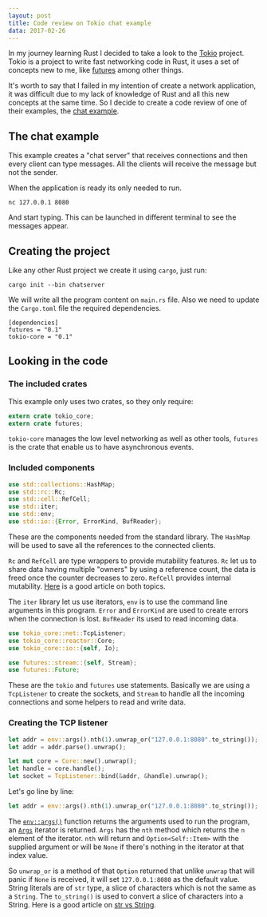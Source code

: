```yaml
---
layout: post
title: Code review on Tokio chat example
data: 2017-02-26
---
```


In my journey learning Rust I decided to take a look to the [Tokio](https://tokio.rs/) project. Tokio is a project to write fast networking code in Rust, it uses a set of concepts new to me, like [futures](https://tokio.rs/docs/getting-started/futures/) among other things.

It's worth to say that I failed in my intention of create a network application, it was difficult due to my lack of knowledge of Rust and all this new concepts at the same time. So I decide to create a code review of one of their examples, the [chat example](https://github.com/tokio-rs/tokio-core/blob/master/examples/chat.rs). 

## The chat example

This example creates a "chat server" that receives connections and then every client can type messages. All the clients will receive the message but not the sender.

When the application is ready its only needed to run.

```
nc 127.0.0.1 8080
```

And start typing. This can be launched in different terminal to see the messages appear.

## Creating the project

Like any other Rust project we create it using `cargo`, just run:

```
cargo init --bin chatserver
```

We will write all the program content on `main.rs` file. Also we need to update the `Cargo.toml` file the required dependencies.

```
[dependencies]
futures = "0.1"
tokio-core = "0.1"
```

## Looking in the code

### The included crates

This example only uses two crates, so they only require:

```rust
extern crate tokio_core;
extern crate futures;
```

`tokio-core` manages the low level networking as well as other tools, `futures` is the crate that enable us to have asynchronous events.

### Included components

```rust
use std::collections::HashMap;
use std::rc::Rc;
use std::cell::RefCell;
use std::iter;
use std::env;
use std::io::{Error, ErrorKind, BufReader};
```

These are the components needed from the standard library. The `HashMap` will be used to save all the references to the connected clients. 

`Rc` and `RefCell` are type wrappers to provide mutability features. `Rc` let us to share data having multiple "owners" by using a reference count, the data is freed once the counter decreases to zero. `RefCell` provides internal mutability. [Here](http://manishearth.github.io/blog/2015/05/27/wrapper-types-in-rust-choosing-your-guarantees/) is a good article on both topics.

The `iter` library let us use iterators, `env` is to use the command line arguments in this program. `Error` and `ErrorKind` are used to create errors when the connection is lost. `BufReader` its used to read incoming data.

```rust
use tokio_core::net::TcpListener;
use tokio_core::reactor::Core;
use tokio_core::io::{self, Io};

use futures::stream::{self, Stream};
use futures::Future;
```

These are the `tokio` and `futures` use statements. Basically we are using a `TcpListener` to create the sockets, and `Stream` to handle all the incoming connections and some helpers to read and write data.

### Creating the TCP listener

```rust
let addr = env::args().nth(1).unwrap_or("127.0.0.1:8080".to_string());
let addr = addr.parse().unwrap();

let mut core = Core::new().unwrap();
let handle = core.handle();
let socket = TcpListener::bind(&addr, &handle).unwrap();
```

Let's go line by line:

```rust
let addr = env::args().nth(1).unwrap_or("127.0.0.1:8080".to_string());
```

The [`env::args()`](https://doc.rust-lang.org/std/env/fn.args.html) function returns the arguments used to run the program, an [`Args`](https://doc.rust-lang.org/std/env/struct.Args.html) iterator is returned. `Args` has the `nth` method which returns the `n` element of the iterator. `nth` will return and `Option<Self::Item>` with the supplied argument or will be `None` if there's nothing in the iterator at that index value. 

So `unwrap_or` is a method of that `Option` returned that unlike `unwrap` that will panic if `None` is received, it will set `127.0.0.1:8080` as the default value. String literals are of `str` type, a slice of characters which is not the same as a `String`. The `to_string()` is used to convert a slice of characters into a String. Here is a good article on [str vs String](http://hermanradtke.com/2015/05/03/string-vs-str-in-rust-functions.html).




